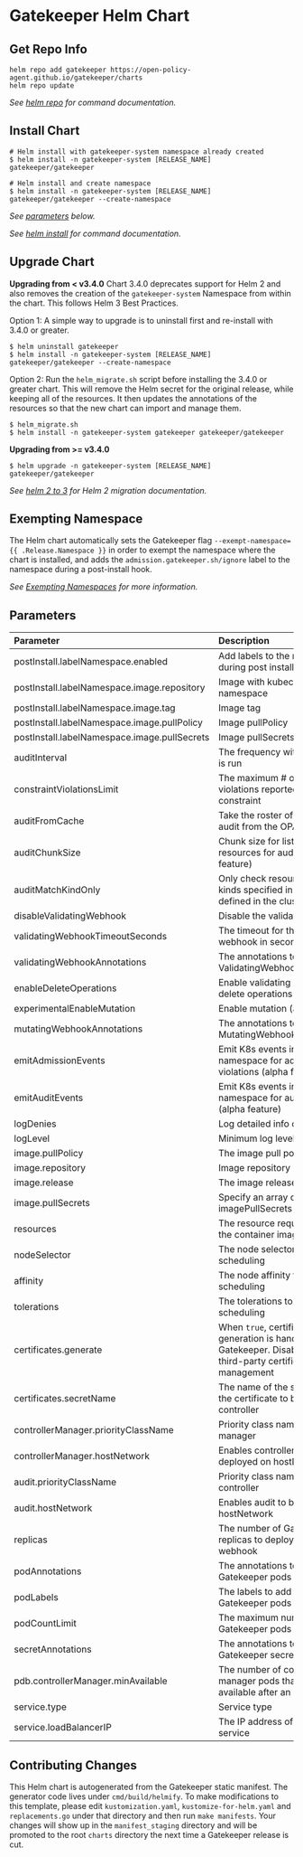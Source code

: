# Gatekeeper Helm Chart

## Get Repo Info

```console
helm repo add gatekeeper https://open-policy-agent.github.io/gatekeeper/charts
helm repo update
```

_See [helm repo](https://helm.sh/docs/helm/helm_repo/) for command documentation._

## Install Chart

```console
# Helm install with gatekeeper-system namespace already created
$ helm install -n gatekeeper-system [RELEASE_NAME] gatekeeper/gatekeeper

# Helm install and create namespace
$ helm install -n gatekeeper-system [RELEASE_NAME] gatekeeper/gatekeeper --create-namespace

```

_See [parameters](#parameters) below._

_See [helm install](https://helm.sh/docs/helm/helm_install/) for command documentation._

## Upgrade Chart

**Upgrading from < v3.4.0**
Chart 3.4.0 deprecates support for Helm 2 and also removes the creation of the `gatekeeper-system` Namespace from within the chart. This follows Helm 3 Best Practices.

Option 1:
A simple way to upgrade is to uninstall first and re-install with 3.4.0 or greater.

```console
$ helm uninstall gatekeeper
$ helm install -n gatekeeper-system [RELEASE_NAME] gatekeeper/gatekeeper --create-namespace

```

Option 2:
Run the `helm_migrate.sh` script before installing the 3.4.0 or greater chart. This will remove the Helm secret for the original release, while keeping all of the resources. It then updates the annotations of the resources so that the new chart can import and manage them.

```console
$ helm_migrate.sh
$ helm install -n gatekeeper-system gatekeeper gatekeeper/gatekeeper
```

**Upgrading from >= v3.4.0**
```console
$ helm upgrade -n gatekeeper-system [RELEASE_NAME] gatekeeper/gatekeeper
```

_See [helm 2 to 3](https://helm.sh/docs/topics/v2_v3_migration/) for Helm 2 migration documentation._


## Exempting Namespace

The Helm chart automatically sets the Gatekeeper flag `--exempt-namespace={{ .Release.Namespace }}` in order to exempt the namespace where the chart is installed, and adds the `admission.gatekeeper.sh/ignore` label to the namespace during a post-install hook.

_See [Exempting Namespaces](https://open-policy-agent.github.io/gatekeeper/website/docs/exempt-namespaces) for more information._

## Parameters

| Parameter                                    | Description                                                                                                         | Default                                                                   |
| :------------------------------------------- | :------------------------------------------------------------------------------------------------------------------ | :------------------------------------------------------------------------ |
| postInstall.labelNamespace.enabled           | Add labels to the namespace during post install hooks                                                               | `true`                                                                    |
| postInstall.labelNamespace.image.repository  | Image with kubectl to label the namespace                                                                           | `line/kubectl-kustomize`                                                  |
| postInstall.labelNamespace.image.tag         | Image tag                                                                                                           | `1.20.4-4.0.5`                                                            |
| postInstall.labelNamespace.image.pullPolicy  | Image pullPolicy                                                                                                    | `IfNotPresent`                                                            |
| postInstall.labelNamespace.image.pullSecrets | Image pullSecrets                                                                                                   | `[]`                                                                      |
| auditInterval                                | The frequency with which audit is run                                                                               | `60`                                                                      |
| constraintViolationsLimit                    | The maximum # of audit violations reported on a constraint                                                          | `20`                                                                      |
| auditFromCache                               | Take the roster of resources to audit from the OPA cache                                                            | `false`                                                                   |
| auditChunkSize                               | Chunk size for listing cluster resources for audit (alpha feature)                                                  | `0`                                                                       |
| auditMatchKindOnly                           | Only check resources of the kinds specified in all constraints defined in the cluster.                              | `false`                                                                   |
| disableValidatingWebhook                     | Disable the validating webhook                                                                                      | `false`                                                                   |
| validatingWebhookTimeoutSeconds              | The timeout for the validating webhook in seconds                                                                   | `3`                                                                       |
| validatingWebhookAnnotations                 | The annotations to add to the ValidatingWebhookConfiguration                                                        | `{}`                                                                      |
| enableDeleteOperations                       | Enable validating webhook for delete operations                                                                     | `false`                                                                   |
| experimentalEnableMutation                   | Enable mutation  (alpha feature)                                                                                    | `false`                                                                   |
| mutatingWebhookAnnotations                   | The annotations to add to the MutatingWebhookConfiguration                                                          | `{}`                                                                      |
| emitAdmissionEvents                          | Emit K8s events in gatekeeper namespace for admission violations (alpha feature)                                    | `false`                                                                   |
| emitAuditEvents                              | Emit K8s events in gatekeeper namespace for audit violations (alpha feature)                                        | `false`                                                                   |
| logDenies                                    | Log detailed info on each deny                                                                                      | `false`                                                                   |
| logLevel                                     | Minimum log level                                                                                                   | `INFO`                                                                    |
| image.pullPolicy                             | The image pull policy                                                                                               | `IfNotPresent`                                                            |
| image.repository                             | Image repository                                                                                                    | `openpolicyagent/gatekeeper`                                              |
| image.release                                | The image release tag to use                                                                                        | Current release version: `v3.5.0-rc.1`                                    |
| image.pullSecrets                            | Specify an array of imagePullSecrets                                                                                | `[]`                                                                      |
| resources                                    | The resource request/limits for the container image                                                                 | limits: 1 CPU, 512Mi, requests: 100mCPU, 256Mi                            |
| nodeSelector                                 | The node selector to use for pod scheduling                                                                         | `kubernetes.io/os: linux`                                                 |
| affinity                                     | The node affinity to use for pod scheduling                                                                         | `{}`                                                                      |
| tolerations                                  | The tolerations to use for pod scheduling                                                                           | `[]`                                                                      |
| certificates.generate                        | When `true`, certificate generation is handled by Gatekeeper. Disable to support third-party certificate management | `true`                                                                    |
| certificates.secretName                      | The name of the secret storing the certificate to be mounted in controller                                          | `gatekeeper-webhook-server-cert`                                          |
| controllerManager.priorityClassName          | Priority class name for controller manager                                                                          | `system-cluster-critical`                                                 |
| controllerManager.hostNetwork                | Enables controllerManager to be deployed on hostNetwork                                                             | `false`                                                                   |
| audit.priorityClassName                      | Priority class name for audit controller                                                                            | `system-cluster-critical`                                                 |
| audit.hostNetwork                            | Enables audit to be deployed on hostNetwork                                                                         | `false`                                                                   |
| replicas                                     | The number of Gatekeeper replicas to deploy for the webhook                                                         | `3`                                                                       |
| podAnnotations                               | The annotations to add to the Gatekeeper pods                                                                       | `container.seccomp.security.alpha.kubernetes.io/manager: runtime/default` |
| podLabels                                    | The labels to add to the Gatekeeper pods                                                                            | `{}`                                                                      |
| podCountLimit                                | The maximum number of Gatekeeper pods to run                                                                        | `100`                                                                     |
| secretAnnotations                            | The annotations to add to the Gatekeeper secrets                                                                    | `{}`                                                                      |
| pdb.controllerManager.minAvailable           | The number of controller manager pods that must still be available after an eviction                                | `1`                                                                       |
| service.type                                 | Service type                                                                                                        | `ClusterIP`                                                               |
| service.loadBalancerIP                       | The IP address of LoadBalancer service                                                                              | ``                                                                        |

## Contributing Changes

This Helm chart is autogenerated from the Gatekeeper static manifest. The
generator code lives under `cmd/build/helmify`. To make modifications to this
template, please edit `kustomization.yaml`, `kustomize-for-helm.yaml` and
`replacements.go` under that directory and then run `make manifests`. Your
changes will show up in the `manifest_staging` directory and will be promoted
to the root `charts` directory the next time a Gatekeeper release is cut.
